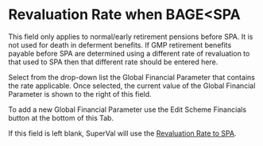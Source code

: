 # Revaluation Rate when BAGE&lt;SPA

This field only applies to normal/early retirement pensions before SPA.
It is not used for death in deferment benefits. If GMP retirement
benefits payable before SPA are determined using a different rate of
revaluation to that used to SPA then that different rate should be
entered here.

Select from the drop-down list the Global Financial Parameter that
contains the rate applicable. Once selected, the current value of the
Global Financial Parameter is shown to the right of this field.

To add a new Global Financial Parameter use the Edit Scheme Financials
button at the bottom of this Tab.

If this field is left blank, SuperVal will use the [Revaluation Rate to
SPA](pensioners_basis+gmprev1.md).
